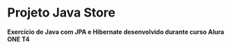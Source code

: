 # Projeto Java Store

**Exercício de Java com JPA e Hibernate desenvolvido durante curso Alura ONE T4**
